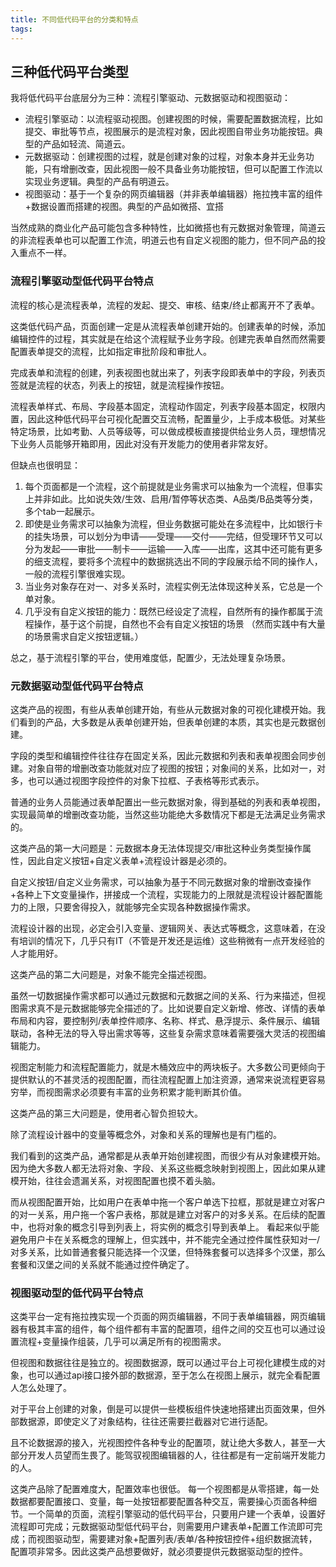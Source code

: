 ```yaml
---
title: 不同低代码平台的分类和特点
tags:
---
```




## 三种低代码平台类型

我将低代码平台底层分为三种：流程引擎驱动、元数据驱动和视图驱动：

- 流程引擎驱动：以流程驱动视图。创建视图的时候，需要配置数据流程，比如提交、审批等节点，视图展示的是流程对象，因此视图自带业务功能按钮。典型的产品如轻流、简道云。
- 元数据驱动：创建视图的过程，就是创建对象的过程，对象本身并无业务功能，只有增删改查，因此视图一般不具备业务功能按钮，但可以配置工作流以实现业务逻辑。典型的产品有明道云。
- 视图驱动：基于一个复杂的网页编辑器（并非表单编辑器）拖拉拽丰富的组件+数据设置而搭建的视图。典型的产品如微搭、宜搭

当然成熟的商业化产品可能包含多种特性，比如微搭也有元数据对象管理，简道云的非流程表单也可以配置工作流，明道云也有自定义视图的能力，但不同产品的投入重点不一样。

### 流程引擎驱动型低代码平台特点

流程的核心是流程表单，流程的发起、提交、审核、结束/终止都离开不了表单。

这类低代码产品，页面创建一定是从流程表单创建开始的。创建表单的时候，添加编辑控件的过程，其实就是在给这个流程赋予业务字段。创建完表单自然而然需要配置表单提交的流程，比如指定审批阶段和审批人。

完成表单和流程的创建，列表视图也就出来了，列表字段即表单中的字段，列表页签就是流程的状态，列表上的按钮，就是流程操作按钮。

流程表单样式、布局、字段基本固定，流程动作固定，列表字段基本固定，权限内置，因此这种低代码平台可视化配置交互流畅，配置量少，上手成本极低。对某些特定场景，比如考勤、人员等级等，可以做成模板直接提供给业务人员，理想情况下业务人员能够开箱即用，因此对没有开发能力的使用者非常友好。

但缺点也很明显：

1. 每个页面都是一个流程，这个前提就是业务需求可以抽象为一个流程，但事实上并非如此。比如说失效/生效、启用/暂停等状态类、A品类/B品类等分类，多个tab一起展示。
2. 即使是业务需求可以抽象为流程，但业务数据可能处在多流程中，比如银行卡的挂失场景，可以划分为申请——受理——交付——完结，但受理环节又可以分为发起——审批——制卡——运输——入库——出库，这其中还可能有更多的细支流程，要将多个流程中的数据挑选出不同的字段展示给不同的操作人，一般的流程引擎很难实现。
3. 当业务对象存在对一、对多关系时，流程实例无法体现这种关系，它总是一个单对象。
4. 几乎没有自定义按钮的能力：既然已经设定了流程，自然所有的操作都属于流程操作，基于这个前提，自然也不会有自定义按钮的场景 （然而实践中有大量的场景需求自定义按钮逻辑。）

总之，基于流程引擎的平台，使用难度低，配置少，无法处理复杂场景。

### 元数据驱动型低代码平台特点

这类产品的视图，有些从表单创建开始，有些从元数据对象的可视化建模开始。我们看到的产品，大多数是从表单创建开始，但表单创建的本质，其实也是元数据创建。

字段的类型和编辑控件往往存在固定关系，因此元数据和列表和表单视图会同步创建。对象自带的增删改查功能就对应了视图的按钮；对象间的关系，比如对一，对多，也可以通过视图字段控件的对象下拉框、子表格等形式表示。

普通的业务人员能通过表单配置出一些元数据对象，得到基础的列表和表单视图，实现最简单的增删改查功能，当然这些功能绝大多数情况下都是无法满足业务需求的。

这类产品的第一大问题是：元数据本身无法体现提交/审批这种业务类型操作属性，因此自定义按钮+自定义表单+流程设计器是必须的。

自定义按钮/自定义业务需求，可以抽象为基于不同元数据对象的增删改查操作+各种上下文变量操作，拼接成一个流程，实现能力的上限就是流程设计器配置能力的上限，只要舍得投入，就能够完全实现各种数据操作需求。

流程设计器的出现，必定会引入变量、逻辑网关、表达式等概念，这意味着，在没有培训的情况下，几乎只有IT（不管是开发还是运维）这些稍微有一点开发经验的人才能用好。

这类产品的第二大问题是，对象不能完全描述视图。

虽然一切数据操作需求都可以通过元数据和元数据之间的关系、行为来描述，但视图需求真不是元数据能够完全描述的了。比如说要自定义新增、修改、详情的表单布局和内容，要控制列/表单控件顺序、名称、样式、悬浮提示、条件展示、编辑联动，各种无法的导入导出需求等等，这些复杂需求意味着需要强大灵活的视图编辑能力。

视图定制能力和流程配置能力，就是木桶效应中的两块板子。大多数公司更倾向于提供默认的不甚灵活的视图配置，而往流程配置上加注资源，通常来说流程更容易穷举，而视图需求必须要有丰富的业务积累才能判断其价值。

这类产品的第三大问题是，使用者心智负担较大。

除了流程设计器中的变量等概念外，对象和关系的理解也是有门槛的。

我们看到的这类产品，通常都是从表单开始创建视图，而很少有从对象建模开始。因为绝大多数人都无法将对象、字段、关系这些概念映射到视图上，因此如果从建模开始，往往会遗漏关系，对视图配置也摸不着头脑。

而从视图配置开始，比如用户在表单中拖一个客户单选下拉框，那就是建立对客户的对一关系，用户拖一个客户表格，那就是建立对客户的对多关系。在后续的配置中，也将对象的概念引导到列表上，将实例的概念引导到表单上。
看起来似乎能避免用户卡在关系概念的理解上，但实践中，并不能完全通过控件属性获知对一/对多关系，比如普通套餐只能选择一个汉堡，但特殊套餐可以选择多个汉堡，那么套餐和汉堡之间的关系就不能通过控件确定了。

### 视图驱动型的低代码平台特点

这类平台一定有拖拉拽实现一个页面的网页编辑器，不同于表单编辑器，网页编辑器有极其丰富的组件，每个组件都有丰富的配置项，组件之间的交互也可以通过设置流程+变量操作组装，几乎可以满足所有的视图需求。

但视图和数据往往是独立的。视图数据源，既可以通过平台上可视化建模生成的对象，也可以通过api接口接外部的数据源，至于怎么在视图上展示，就完全看配置人怎么处理了。

对于平台上创建的对象，倒是可以提供一些模板组件快速地搭建出页面效果，但外部数据源，即使定义了对象结构，往往还需要拦截器对它进行适配。

且不论数据源的接入，光视图控件各种专业的配置项，就让绝大多数人，甚至一大部分开发人员望而生畏了。能驾驭视图编辑器的人，往往都是有一定前端开发能力的人。


这类产品除了配置难度大，配置效率也很低。 每一个视图都是从零搭建，每一处数据都要配置接口、变量，每一处按钮都要配置各种交互，需要操心页面各种细节。一个简单的页面，流程引擎驱动的低代码平台，只要用户建一个表单，设置好流程即可完成；元数据驱动型低代码平台，则需要用户建表单+配置工作流即可完成；而视图驱动型，需要建对象+配置列表/表单/各种按钮控件+组织数据流转，配置项非常多。因此这类产品想要做好，就必须要提供元数据驱动型的控件。


